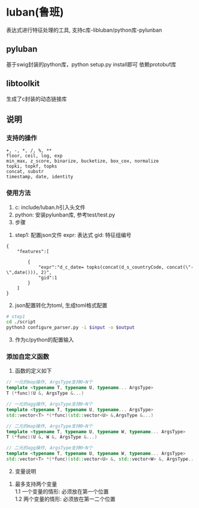 # luban(鲁班)

表达式进行特征处理的工具, 支持c库-libluban/python库-pylunban

## pyluban

基于swig封装的python库，python setup.py install即可
依赖protobuf库

## libtoolkit

生成了c封装的动态链接库

## 说明

### 支持的操作
```plaintext
+, -, *, /, %, **
floor, ceil, log, exp
min_max, z_score, binarize, bucketize, box_cox, normalize
topki, topkf, topks
concat, substr
timestamp, date, identity
```

### 使用方法
1. c: include/luban.h引入头文件
2. python: 安装pylunban库, 参考test/test.py
3. 步骤
1) step1: 配置json文件
expr: 表达式
gid: 特征组编号
```josn
{
    "features":[
        
        {
            "expr":"d_c_date= topks(concat(d_s_countryCode, concat(\"-\",date())), 2)",
            "gid":1
        }
    ]
}
```
2) json配置转化为toml, 生成toml格式配置
```bash
# step1
cd ./script
python3 configure_parser.py -i $input -o $output

```

3) 作为c/python的配置输入

### 添加自定义函数
1. 函数的定义如下
```c++
// 一元的map操作, ArgsType支持0~N个
template <typename T, typename U, typename... ArgsType>
T (*func)(U &, ArgsType &...)

// 一元的agg操作, ArgsType支持0~N个
template <typename T, typename U, typename... ArgsType>
std::vector<T> *(*func)(std::vector<U> &,ArgsType &...)

// 二元的map操作, ArgsType支持0~N个
template <typename T, typename U, typename W, typename... ArgsType>
T (*func)(U &, W &, ArgsType &...)

// 二元的agg操作, ArgsType支持0~N个
template <typename T, typename U, typename W, typename... ArgsType>
std::vector<T> *(*func)(std::vector<U> &, std::vector<W> &, ArgsType...)
```
2. 变量说明
1) 最多支持两个变量  
1.1 一个变量的情形: 必须放在第一个位置  
1.2 两个变量的情形: 必须放在第一二个位置
